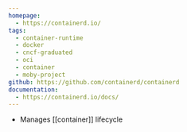 ```yaml
---
homepage:
  - https://containerd.io/
tags:
  - container-runtime
  - docker
  - cncf-graduated
  - oci
  - container
  - moby-project
github: https://github.com/containerd/containerd
documentation:
  - https://containerd.io/docs/
---
```

- Manages [[container]] lifecycle